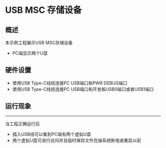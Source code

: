 # USB MSC 存储设备

## 概述

本示例工程展示USB MSC存储设备

- PC端显示两个U盘

## 硬件设置

* 使用USB Type-C线缆连接PC USB端口和PWR DEBUG端口
* 使用USB Type-C线缆连接PC USB端口和开发板USB0端口或者USB1端口

## 运行现象

---

当工程正确运行后

- 插入USB线可以看到PC端有两个虚拟U盘
- 两个虚拟U盘可进行访问并且临时保存文件在操系统断电或重启以前
